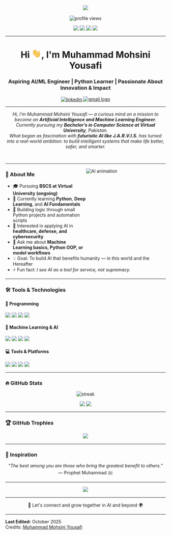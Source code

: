 <!--
**MuhammadMohsiniYousafi/MuhammadMohsiniYousafi** is a ✨ _special_ ✨ repository because its `README.md` (this file) appears on your GitHub profile.
-->

<p align="center">
  <img src="https://cdn.dribbble.com/users/1162077/screenshots/3848914/programmer.gif" height="200"/>
</p>

<p align="center"> 
  <img src="https://komarev.com/ghpvc/?username=MuhammadMohsiniYousafi&color=brightgreen" alt="profile views" />
</p>

<p align="center">
  <img src="https://img.shields.io/badge/Focus-Artificial%20Intelligence-blue" />
  <img src="https://img.shields.io/badge/Learning-Python%20%7C%20Deep%20Learning-success" />
  <img src="https://img.shields.io/badge/Lives-Pakistan-blueviolet" />
  <img src="https://img.shields.io/badge/Languages-English%20%26%20Urdu-brightgreen" />
</p>

<hr>

<h1 align="center">Hi <img src="https://raw.githubusercontent.com/ABSphreak/ABSphreak/master/gifs/Hi.gif" width="30px">, I'm Muhammad Mohsini Yousafi</h1>
<h3 align="center">Aspiring AI/ML Engineer | Python Learner | Passionate About Innovation & Impact</h3>

<p align="center">
  <a href="https://www.linkedin.com/in/your-linkedin-profile" target="blank">
    <img align="center" src="https://cdn.jsdelivr.net/gh/devicons/devicon/icons/linkedin/linkedin-original.svg" alt="linkedin" height="30" width="40" />
  </a>
  <a href="mailto:muhamadyousafie11@gmail.com">
    <img src="https://img.shields.io/badge/Gmail-D14836?style=for-the-badge&logo=gmail&logoColor=white" alt="gmail logo"/>
  </a>
</p>

---

<p align="center">
  <em>
    Hi, I'm Muhammad Mohsini Yousafi — a curious mind on a mission to become an <b>Artificial Intelligence and Machine Learning Engineer</b>. <br>
    Currently pursuing my <b>Bachelor’s in Computer Science at Virtual University</b>, Pakistan. <br>
    What began as fascination with <b>futuristic AI like J.A.R.V.I.S.</b> has turned into a real-world ambition: to build intelligent systems that make life better, safer, and smarter.
  </em>
</p>

<br>

---

<img align="right" width=250px height=250px alt="AI animation" src="https://media.giphy.com/media/SWoSkN6DxTszqIKEqv/giphy.gif" />

### 🧠 About Me
- 🎓 Pursuing **BSCS at Virtual University (ongoing)**
- 🌱 Currently learning **Python**, **Deep Learning**, and **AI Fundamentals**
- 🧩 Building logic through small Python projects and automation scripts
- 🤖 Interested in applying AI in **healthcare, defense, and cybersecurity**
- 💬 Ask me about **Machine Learning basics, Python OOP, or model workflows**
- 💡 Goal: To build AI that benefits humanity — in this world and the Hereafter  
- ⚡ Fun fact: *I see AI as a tool for service, not supremacy.*

---

### 🛠️ Tools & Technologies

#### 🧩 Programming
<p align="left"> 
  <img src="https://img.shields.io/badge/Python-%233776AB.svg?logo=python&logoColor=white"/>
  <img src="https://img.shields.io/badge/NumPy-%23013243.svg?logo=numpy&logoColor=white"/>
  <img src="https://img.shields.io/badge/Pandas-%23150458.svg?logo=pandas&logoColor=white"/>
  <img src="https://img.shields.io/badge/Matplotlib-%23ffffff.svg?logo=plotly&logoColor=black"/>
</p>

#### 🤖 Machine Learning & AI
<p align="left">
  <img src="https://img.shields.io/badge/Scikit--learn-F7931E.svg?logo=scikit-learn&logoColor=white"/>
  <img src="https://img.shields.io/badge/TensorFlow-%23FF6F00.svg?logo=tensorflow&logoColor=white"/>
  <img src="https://img.shields.io/badge/Keras-D00000.svg?logo=keras&logoColor=white"/>
  <img src="https://img.shields.io/badge/PyTorch-%23EE4C2C.svg?logo=pytorch&logoColor=white"/>
</p>

#### 💻 Tools & Platforms
<p align="left">
  <img src="https://img.shields.io/badge/GitHub-%23121011.svg?logo=github&logoColor=white"/>
  <img src="https://img.shields.io/badge/VS%20Code-0078d7.svg?logo=visual-studio-code&logoColor=white"/>
  <img src="https://img.shields.io/badge/Google%20Colab-F9AB00.svg?logo=googlecolab&logoColor=black"/>
  <img src="https://img.shields.io/badge/Jupyter-F37626.svg?logo=jupyter&logoColor=white"/>
</p>

---

### 🔥 GitHub Stats
<p align="center">
  <img src="https://github-readme-streak-stats.herokuapp.com/?user=M2YTech&theme=algolia" alt="streak"/>
</p>

<p align="center">
  <img src="https://github-readme-stats.vercel.app/api?username=M2YTech&show_icons=true&theme=chartreuse-dark" width="410"/>
  <img src="https://github-readme-stats.vercel.app/api/top-langs/?username=M2YTech&layout=compact&theme=chartreuse-dark"/>
</p>

---

### 🏆 GitHub Trophies
<p align="center">
  <img src="https://github-profile-trophy.vercel.app/?username=M2YTech&theme=algolia&no-bg=true" />
</p>

---

### 🌙 Inspiration
<p align="center">
  <em>“The best among you are those who bring the greatest benefit to others.”</em>  
  <br>— Prophet Muhammad ﷺ
</p>

---

<p align="center">
  <img src="https://media.giphy.com/media/qgQUggAC3Pfv687qPC/giphy.gif" width="300" />
</p>

---

<p align="center">💬 Let's connect and grow together in AI and beyond 🌍</p>

---

**Last Edited:** October 2025  
Credits: [Muhammad Mohsini Yousafi](https://github.com/MuhammadMohsiniYousafi)
